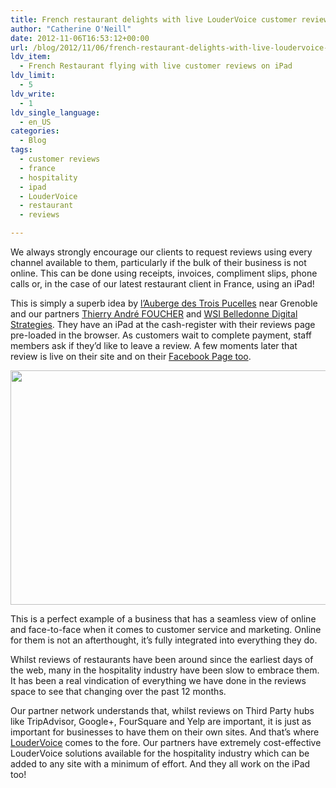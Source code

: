```yaml
---
title: French restaurant delights with live LouderVoice customer reviews on iPad
author: "Catherine O'Neill"
date: 2012-11-06T16:53:12+00:00
url: /blog/2012/11/06/french-restaurant-delights-with-live-loudervoice-customer-reviews-on-ipad/
ldv_item:
  - French Restaurant flying with live customer reviews on iPad
ldv_limit:
  - 5
ldv_write:
  - 1
ldv_single_language:
  - en_US
categories:
  - Blog
tags:
  - customer reviews
  - france
  - hospitality
  - ipad
  - LouderVoice
  - restaurant
  - reviews

---
```

We always strongly encourage our clients to request reviews using every channel available to them, particularly if the bulk of their business is not online. This can be done using receipts, invoices, compliment slips, phone calls or, in the case of our latest restaurant client in France, using an iPad!

This is simply a superb idea by [l&#8217;Auberge des Trois Pucelles][1] near Grenoble and our partners [Thierry André FOUCHER][2] and [WSI Belledonne Digital Strategies][3]. They have an iPad at the cash-register with their reviews page pre-loaded in the browser. As customers wait to complete payment, staff members ask if they&#8217;d like to leave a review. A few moments later that review is live on their site and on their [Facebook Page too][4].

<p style="text-align: center;">
  <a href="http://www.auberge-des-trois-pucelles.fr/avis-clients/"><img class="aligncenter  wp-image-2866" title="auberge" src="http://www.loudervoice.com/wp-content/uploads/2012/11/auberge.png" alt="" width="538" height="375" srcset="http://127.0.0.1.nip.io/wp-content/uploads/2012/11/auberge.png 768w, http://127.0.0.1.nip.io/wp-content/uploads/2012/11/auberge-300x209.png 300w" sizes="(max-width: 538px) 100vw, 538px" /></a>
</p>

This is a perfect example of a business that has a seamless view of online and face-to-face when it comes to customer service and marketing. Online for them is not an afterthought, it&#8217;s fully integrated into everything they do.

Whilst reviews of restaurants have been around since the earliest days of the web, many in the hospitality industry have been slow to embrace them. It has been a real vindication of everything we have done in the reviews space to see that changing over the past 12 months.

Our partner network understands that, whilst reviews on Third Party hubs like TripAdvisor, Google+, FourSquare and Yelp are important, it is just as important for businesses to have them on their own sites. And that&#8217;s where [LouderVoice][5] comes to the fore. Our partners have extremely cost-effective LouderVoice solutions available for the hospitality industry which can be added to any site with a minimum of effort. And they all work on the iPad too!

 [1]: http://www.auberge-des-trois-pucelles.fr/avis-clients/
 [2]: http://wsiclarinet.com/
 [3]: http://www.wsibds.com/
 [4]: https://www.facebook.com/AubergeDesTroisPucelles/app_149134505160557
 [5]: http://www.loudervoice.com/
